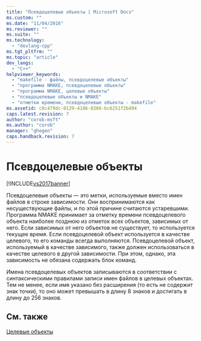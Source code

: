 ```yaml
---
title: "Псевдоцелевые объекты | Microsoft Docs"
ms.custom: ""
ms.date: "11/04/2016"
ms.reviewer: ""
ms.suite: ""
ms.technology: 
  - "devlang-cpp"
ms.tgt_pltfrm: ""
ms.topic: "article"
dev_langs: 
  - "C++"
helpviewer_keywords: 
  - "makefile - файлы, псевдоцелевые объекты"
  - "программа NMAKE, псевдоцелевые объекты"
  - "программа NMAKE, целевые объекты"
  - "псевдоцелевые объекты и NMAKE"
  - "отметки времени, псевдоцелевые объекты - makefile"
ms.assetid: c8c479dc-0129-4186-8366-bc6251f2b494
caps.latest.revision: 7
author: "corob-msft"
ms.author: "corob"
manager: "ghogen"
caps.handback.revision: 7
---
```

# Псевдоцелевые объекты
[!INCLUDE[vs2017banner](../assembler/inline/includes/vs2017banner.md)]

Псевдоцелевые объекты — это метки, используемые вместо имен файлов в строке зависимости.  Они воспринимаются как несуществующие файлы, и по этой причине считаются устаревшими.  Программа NMAKE принимает за отметку времени псевдоцелевого объекта наиболее позднюю из отметок всех объектов, зависимых от него.  Если зависимых от него объектов не существует, то используется текущее время.  Если псевдоцелевой объект используется в качестве целевого, то его команды всегда выполняются.  Псевдоцелевой объект, используемый в качестве зависимого, также должен использоваться в качестве целевого в другой зависимости.  При этом, однако, эта зависимость не обязана содержать блок команд.  
  
 Имена псевдоцелевых объектов записываются в соответствии с синтаксическими правилами записи имен файлов в целевых объектах.  Тем не менее, если имя указано без расширения \(то есть не содержит знак точки\), то оно может превышать в длину 8 знаков и достигать в длину до 256 знаков.  
  
## См. также  
 [Целевые объекты](../build/targets.md)